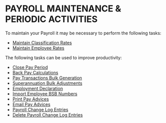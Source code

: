 # PAYROLL MAINTENANCE & PERIODIC ACTIVITIES
To maintain your Payroll it may be necessary to perform the following tasks:

*	[Maintain Classification Rates](au-payroll-periodic-activities-classification-rates.md)
*	[Maintain Employee Rates](au-payroll-periodic-activities-employee-rates.md)

The following tasks can be used to improve productivity:
*	[Close Pay Period](au-payroll-periodic-activities-close-pay-period.md) 
*	[Back Pay Calculations](au-payroll-periodic-activities-back-pay-calculations.md)
*	[Pay Transactions Bulk Generation](au-payroll-periodic-activities-pay-transaction-bulk-generation.md) 
*	[Superannuation Bulk Adjustments](au-payroll-periodic-activities-superannuation-bulk-adjustment.md)
*	[Employment Declaration](au-payroll-periodic-activities-employment-declarations.md)
*	[Import Employee BSB Numbers](au-payroll-periodic-activities-import-employee-bsb-numbers)
*	[Print Pay Advices](au-payroll-report-print-email-pay-advices.md)
*	[Email Pay Advices](au-payroll-report-print-email-pay-advices.md)
*	[Payroll Change Log Entries](au-payroll-periodic-activities-payroll-change-log-entries.md)
*	[Delete Payroll Change Log Entries](au-payroll-periodic-activities-payroll-change-log-entries.md)
